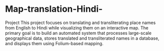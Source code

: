# Map-translation-Hindi-
Project
This project focuses on translating and transliterating place names from English to Hindi while visualizing them on an interactive map. The primary goal is to build an automated system that processes large-scale geographical data, stores translated and transliterated names in a database, and displays them using Folium-based mapping.
